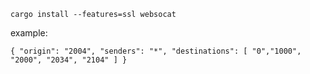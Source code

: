 ```
cargo install --features=ssl websocat
```

example:
```
{ "origin": "2004", "senders": "*", "destinations": [ "0","1000", "2000", "2034", "2104" ] }
```